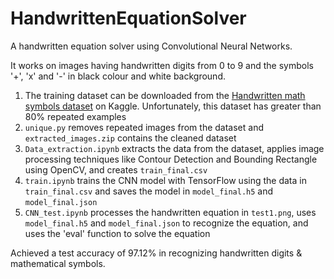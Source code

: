 # HandwrittenEquationSolver

A handwritten equation solver using Convolutional Neural Networks. 

It works on images having handwritten digits from 0 to 9 and the symbols '+', 'x' and '-' in black colour and white background. 
 
1. The training dataset can be downloaded from the [Handwritten math symbols dataset](https://www.kaggle.com/xainano/handwrittenmathsymbols) on Kaggle. Unfortunately, this dataset has greater than 80% repeated examples
2. `unique.py` removes repeated images from the dataset and `extracted_images.zip` contains the cleaned dataset
3. `Data_extraction.ipynb` extracts the data from the dataset, applies image processing techniques like Contour Detection and Bounding Rectangle using OpenCV, and creates `train_final.csv`
4. `train.ipynb` trains the CNN model with TensorFlow using the data in `train_final.csv` and saves the model in `model_final.h5` and `model_final.json`
5. `CNN_test.ipynb` processes the handwritten equation in `test1.png`, uses `model_final.h5` and `model_final.json` to recognize the equation, and uses the 'eval' function to solve the equation

Achieved a test accuracy of 97.12% in recognizing handwritten digits & mathematical symbols. 